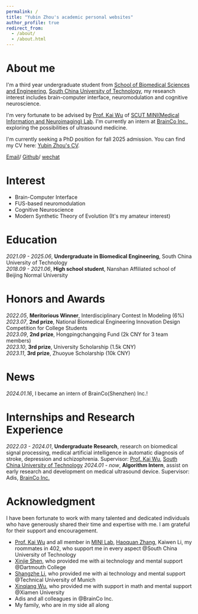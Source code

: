 ```yaml
---
permalink: /
title: "Yubin Zhou's academic personal websites"
author_profile: true
redirect_from: 
  - /about/
  - /about.html
---
```


About me
======
I'm a third year undergraduate student from [School of Biomedical Sciences and Engineering](https://www2.scut.edu.cn/bmse/), [South China University of Technology](https://www.scut.edu.cn/), my reseanch interest includes brain-computer interface, neuromodulation and cognitive neuroscience.

I'm very fortunate to be advised by [Prof. Kai Wu](https://www.scholat.com/wukai) of [SCUT MINI(Medical Information and Neuroimaging) Lab](https://www.scholat.com/wukai). I'm currently an intern at [BrainCo Inc.](https://www.brainco.cn/), exploring the possibilities of ultrasound medicine.

I'm currently seeking a PhD position for fall 2025 admission.
You can find my CV here: [Yubin Zhou's CV](../files/YubinZhou_CV.pdf).

[Email](mailto:yubinzhoubme@outlook.com)/ [Github](https://github.com/troychowzyb)/ [wechat](../images/wechat.png)

Interest
======
- Brain-Computer Interface  
- FUS-based neuromodulation  
- Cognitive Neuroscience  
- Modern Synthetic Theory of Evolution (It's my amateur interest)

Education
====== 
*2021.09 - 2025.06*, **Undergraduate in Biomedical Engineering**, South China University of Technology  
*2018.09 - 2021.06*, **High school student**, Nanshan Affiliated school of Beijing Normal University

Honors and Awards
======
*2022.05*, **Meritorious Winner**, Interdisciplinary Contest In Modeling  (6%)  
*2023.07*, **2nd prize**, National Biomedical Engineering lnnovation Design Competition for College Students   
*2023.09*, **2nd prize**, Hongpingchangqing Fund  (2k CNY for 3 team members)   
*2023.10*, **3rd prize**, University Scholarship  (1.5k CNY)   
*2023.11*, **3rd prize**, Zhuoyue Scholarship  (10k CNY) 

News
====== 
*2024.01.16*, I became an intern of BrainCo(Shenzhen) Inc.!

Internships and Research Experience
====== 
*2022.03 - 2024.01*, **Undergraduate Research**, research on biomedical signal processing, medical artificial intelligence in automatic diagnosis of stroke, depression and schizophrenia. Supervisor: [Prof. Kai Wu](https://www.scholat.com/wukai), [South China University of Technology](https://www.scut.edu.cn/) 
*2024.01 - now*, **Algorithm Intern**, assist on early research and development on medical ultrasound device. Supervisor: Adis, [BrainCo Inc.](https://www.brainco.cn/)

Acknowledgment
====== 
I have been fortunate to work with many talented and dedicated individuals who have generously shared their time and expertise with me. I am grateful for their support and encouragement.

- [Prof. Kai Wu](https://www.scholat.com/wukai) and all member in [MINI Lab](https://www.scholat.com/wukai), [Haoquan Zhang](https://haoquanzhang.github.io/), Kaiwen Li, my roommates in 402, who support me in every aspect @South China University of Technology
- [Xinjie Shen](https://xinjie-shen.com/), who provided me with ai technology and mental support @Dartmouth College
- [Shangzhe Li](https://tobyleelsz.github.io/), who provided me with ai technology and mental support @Technical University of Munich
- [Xinqiang Wu](https://genshin.hoyoverse.com/), who provided me with support in math and mental support @Xiamen University
- Adis and all colleagues in @BrainCo Inc.
- My family, who are in my side all along
